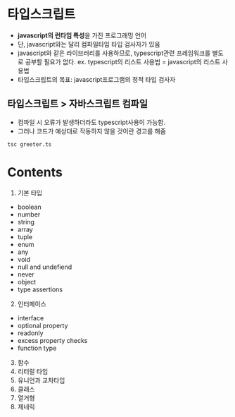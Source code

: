 # 타입스크립트

- **javascript의 런타임 특성**을 가진 프로그래밍 언어
- 단, javascript와는 달리 컴파일타임 타입 검사자가 있음
- javascript와 같은 라이브러리를 사용하므로, typescript관련 프레임워크를 별도로 공부할 필요가 없다. ex. typescript의 리스트 사용법 =
  javascript의 리스트 사용법
- 타입스크립트의 목표: javascript프로그램의 정적 타입 검사자

## 타입스크립트 > 자바스크립트 컴파일

- 컴파일 시 오류가 발생하더라도 typescript사용이 가능함.
- 그러나 코드가 예상대로 작동하지 않을 것이란 경고를 해줌

```
tsc greeter.ts
```

# Contents

1. 기본 타입
  - boolean
  - number
  - string
  - array
  - tuple
  - enum
  - any
  - void
  - null and undefiend
  - never
  - object
  - type assertions

2. 인터페이스
  - interface
  - optional property
  - readonly
  - excess property checks
  - function type

3. 함수
4. 리터럴 타입
5. 유니언과 교차타입
6. 클래스
7. 열거형
8. 제네릭